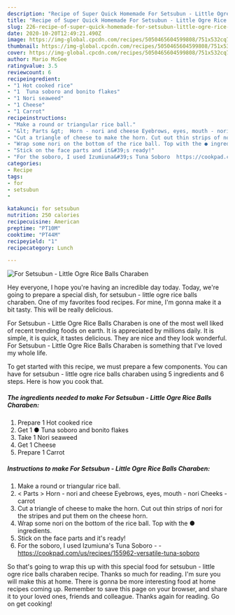 ```yaml
---
description: "Recipe of Super Quick Homemade For Setsubun - Little Ogre Rice Balls Charaben"
title: "Recipe of Super Quick Homemade For Setsubun - Little Ogre Rice Balls Charaben"
slug: 226-recipe-of-super-quick-homemade-for-setsubun-little-ogre-rice-balls-charaben
date: 2020-10-20T12:49:21.490Z
image: https://img-global.cpcdn.com/recipes/5050465604599808/751x532cq70/for-setsubun-little-ogre-rice-balls-charaben-recipe-main-photo.jpg
thumbnail: https://img-global.cpcdn.com/recipes/5050465604599808/751x532cq70/for-setsubun-little-ogre-rice-balls-charaben-recipe-main-photo.jpg
cover: https://img-global.cpcdn.com/recipes/5050465604599808/751x532cq70/for-setsubun-little-ogre-rice-balls-charaben-recipe-main-photo.jpg
author: Mario McGee
ratingvalue: 3.5
reviewcount: 6
recipeingredient:
- "1 Hot cooked rice"
- "1  Tuna soboro and bonito flakes"
- "1 Nori seaweed"
- "1 Cheese"
- "1 Carrot"
recipeinstructions:
- "Make a round or triangular rice ball."
- "&lt; Parts &gt;  Horn - nori and cheese Eyebrows, eyes, mouth - nori Cheeks - carrot"
- "Cut a triangle of cheese to make the horn. Cut out thin strips of nori for the stripes and put them on the cheese horn."
- "Wrap some nori on the bottom of the rice ball. Top with the ● ingredients."
- "Stick on the face parts and it&#39;s ready!"
- "For the soboro, I used Izumiuna&#39;s Tuna Soboro  https://cookpad.com/us/recipes/155962-versatile-tuna-soboro"
categories:
- Recipe
tags:
- for
- setsubun
- 

katakunci: for setsubun  
nutrition: 250 calories
recipecuisine: American
preptime: "PT10M"
cooktime: "PT44M"
recipeyield: "1"
recipecategory: Lunch

---
```



![For Setsubun - Little Ogre Rice Balls Charaben](https://img-global.cpcdn.com/recipes/5050465604599808/751x532cq70/for-setsubun-little-ogre-rice-balls-charaben-recipe-main-photo.jpg)

Hey everyone, I hope you're having an incredible day today. Today, we're going to prepare a special dish, for setsubun - little ogre rice balls charaben. One of my favorites food recipes. For mine, I'm gonna make it a bit tasty. This will be really delicious.

For Setsubun - Little Ogre Rice Balls Charaben is one of the most well liked of recent trending foods on earth. It is appreciated by millions daily. It is simple, it is quick, it tastes delicious. They are nice and they look wonderful. For Setsubun - Little Ogre Rice Balls Charaben is something that I've loved my whole life.




To get started with this recipe, we must prepare a few components. You can have for setsubun - little ogre rice balls charaben using 5 ingredients and 6 steps. Here is how you cook that.

<!--inarticleads1-->

##### The ingredients needed to make For Setsubun - Little Ogre Rice Balls Charaben:

1. Prepare 1 Hot cooked rice
1. Get 1 ● Tuna soboro and bonito flakes
1. Take 1 Nori seaweed
1. Get 1 Cheese
1. Prepare 1 Carrot




<!--inarticleads2-->

##### Instructions to make For Setsubun - Little Ogre Rice Balls Charaben:

1. Make a round or triangular rice ball.
1. &lt; Parts &gt;  Horn - nori and cheese Eyebrows, eyes, mouth - nori Cheeks - carrot
1. Cut a triangle of cheese to make the horn. Cut out thin strips of nori for the stripes and put them on the cheese horn.
1. Wrap some nori on the bottom of the rice ball. Top with the ● ingredients.
1. Stick on the face parts and it&#39;s ready!
1. For the soboro, I used Izumiuna&#39;s Tuna Soboro -  - https://cookpad.com/us/recipes/155962-versatile-tuna-soboro




So that's going to wrap this up with this special food for setsubun - little ogre rice balls charaben recipe. Thanks so much for reading. I'm sure you will make this at home. There is gonna be more interesting food at home recipes coming up. Remember to save this page on your browser, and share it to your loved ones, friends and colleague. Thanks again for reading. Go on get cooking!
